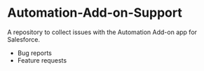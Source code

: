 # Automation-Add-on-Support
A repository to collect issues with the Automation Add-on app for Salesforce.

- Bug reports
- Feature requests
